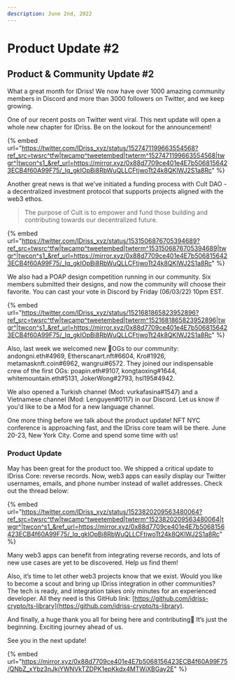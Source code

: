 ```yaml
---
description: June 2nd, 2022
---
```


# Product Update #2

## Product & Community Update #2

What a great month for IDriss! We now have over 1000 amazing community members in Discord and more than 3000 followers on Twitter, and we keep growing.

One of our recent posts on Twitter went viral. This next update will open a whole new chapter for IDriss. Be on the lookout for the announcement!

{% embed url="https://twitter.com/IDriss_xyz/status/1527471199663554568?ref_src=twsrc^tfw|twcamp^tweetembed|twterm^1527471199663554568|twgr^|twcon^s1_&ref_url=https://mirror.xyz/0x88d7709ce401e4E7b5068156423ECB4f60A99F75/_Iq_gkIOpBi8RbWuQLLCFtjwoTt24k8QKlWJ2S1a8Rc" %}

Another great news is that we’ve initiated a funding process with Cult DAO - a decentralized investment protocol that supports projects aligned with the web3 ethos.

> The purpose of Cult is to empower and fund those building and contributing towards our decentralized future.

{% embed url="https://twitter.com/IDriss_xyz/status/1531506876705394689?ref_src=twsrc^tfw|twcamp^tweetembed|twterm^1531506876705394689|twgr^|twcon^s1_&ref_url=https://mirror.xyz/0x88d7709ce401e4E7b5068156423ECB4f60A99F75/_Iq_gkIOpBi8RbWuQLLCFtjwoTt24k8QKlWJ2S1a8Rc" %}

We also had a POAP design competition running in our community. Six members submitted their designs, and now the community will choose their favorite. You can cast your vote in Discord by Friday (06/03/22) 10pm EST.

{% embed url="https://twitter.com/IDriss_xyz/status/1521681865823952896?ref_src=twsrc^tfw|twcamp^tweetembed|twterm^1521681865823952896|twgr^|twcon^s1_&ref_url=https://mirror.xyz/0x88d7709ce401e4E7b5068156423ECB4f60A99F75/_Iq_gkIOpBi8RbWuQLLCFtjwoTt24k8QKlWJ2S1a8Rc" %}

Also, last week we welcomed new 👑OGs to our community: andongni.eth#4969, Etherscanart.nft#6604, Kro#1926, metamasknft.coin#6962, wangrui#6572. They joined our indispensable crew of the first OGs: poapin.eth#9107, kongtaoxing#1644, whitemountain.eth#5131, JokerWong#2793, hsl195#4942.

We also opened a Turkish channel (Mod: vurkafasina#1547) and a Vietnamese channel (Mod: Lenguyen#0117) in our Discord. Let us know if you'd like to be a Mod for a new language channel.

One more thing before we talk about the product update! NFT NYC conference is approaching fast, and the IDriss core team will be there. June 20-23, New York City. Come and spend some time with us!

### Product Update <a href="#product-update" id="product-update"></a>

May has been great for the product too. We shipped a critical update to IDriss Core: reverse records. Now, web3 apps can easily display our Twitter usernames, emails, and phone number instead of wallet addresses. Check out the thread below:

{% embed url="https://twitter.com/IDriss_xyz/status/1523820209563480064?ref_src=twsrc^tfw|twcamp^tweetembed|twterm^1523820209563480064|twgr^|twcon^s1_&ref_url=https://mirror.xyz/0x88d7709ce401e4E7b5068156423ECB4f60A99F75/_Iq_gkIOpBi8RbWuQLLCFtjwoTt24k8QKlWJ2S1a8Rc" %}

Many web3 apps can benefit from integrating reverse records, and lots of new use cases are yet to be discovered. Help us find them!

Also, it’s time to let other web3 projects know that we exist. Would you like to become a scout and bring up IDriss integration in other communities? The tech is ready, and integration takes only minutes for an experienced developer. All they need is this GitHub link: [https://github.com/idriss-crypto/ts-library](https://github.com/idriss-crypto/ts-library).

And finally, a huge thank you all for being here and contributing🙏 It’s just the beginning. Exciting journey ahead of us.

See you in the next update!

{% embed url="https://mirror.xyz/0x88d7709ce401e4E7b5068156423ECB4f60A99F75/QNbZ_xYbz3nJkjYWNVkTZDPK1epKkdx4MTWiXBGay2E" %}
